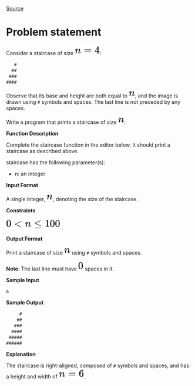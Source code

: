 [Source](https://www.hackerrank.com/challenges/staircase)
# Problem statement
Consider a staircase of size ![](./Resources/Element1.svg):

```
   #
  ##
 ###
####
```
Observe that its base and height are both equal to ![](./Resources/Element2.svg), and the image is drawn using ```#``` symbols and spaces. The last line is not preceded by any spaces. 

Write a program that prints a staircase of size ![](./Resources/Element3.svg).  


**Function Description**

Complete the staircase function in the editor below.  It should print a staircase as described above.  

staircase has the following parameter(s):  


* n: an integer

**Input Format**

A single integer, ![](./Resources/Element4.svg), denoting the size of the staircase.


**Constraints**

![](./Resources/Element5.svg) .  


**Output Format**

Print a staircase of size ![](./Resources/Element6.svg) using ```#``` symbols and spaces.


**Note**: The last line must have ![](./Resources/Element7.svg) spaces in it.  


**Sample Input**

```
6 
```

**Sample Output**

```
     #
    ##
   ###
  ####
 #####
######
```

**Explanation**

The staircase is right-aligned, composed of ```#``` symbols and spaces, and has a height and width of ![](./Resources/Element8.svg).

